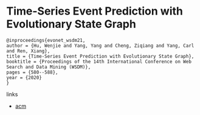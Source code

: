 # Time-Series Event Prediction with Evolutionary State Graph

```
@inproceedings{evonet_wsdm21,
author = {Hu, Wenjie and Yang, Yang and Cheng, Ziqiang and Yang, Carl and Ren, Xiang},
title = {Time-Series Event Prediction with Evolutionary State Graph},
booktitle = {Proceedings of the 14th International Conference on Web Search and Data Mining (WSDM)},
pages = {580--588},
year = {2020}
}
```

links
- [acm](https://dl.acm.org/doi/abs/10.1145/3437963.3441827)
